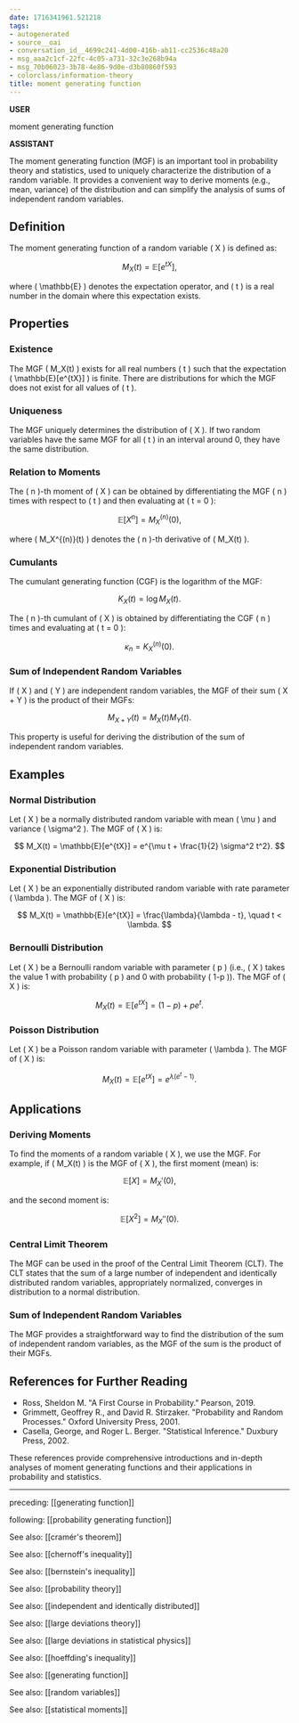 ```yaml
---
date: 1716341961.521218
tags:
- autogenerated
- source__oai
- conversation_id__4699c241-4d00-416b-ab11-cc2536c48a20
- msg_aaa2c1cf-22fc-4c05-a731-32c3e268b94a
- msg_70b06023-3b78-4e86-9d0e-d3b80860f593
- colorclass/information-theory
title: moment generating function
---
```


**USER**

moment generating function


**ASSISTANT**

The moment generating function (MGF) is an important tool in probability theory and statistics, used to uniquely characterize the distribution of a random variable. It provides a convenient way to derive moments (e.g., mean, variance) of the distribution and can simplify the analysis of sums of independent random variables.

## Definition

The moment generating function of a random variable \( X \) is defined as:

$$
M_X(t) = \mathbb{E}[e^{tX}],
$$

where \( \mathbb{E} \) denotes the expectation operator, and \( t \) is a real number in the domain where this expectation exists.

## Properties

### Existence

The MGF \( M_X(t) \) exists for all real numbers \( t \) such that the expectation \( \mathbb{E}[e^{tX}] \) is finite. There are distributions for which the MGF does not exist for all values of \( t \).

### Uniqueness

The MGF uniquely determines the distribution of \( X \). If two random variables have the same MGF for all \( t \) in an interval around 0, they have the same distribution.

### Relation to Moments

The \( n \)-th moment of \( X \) can be obtained by differentiating the MGF \( n \) times with respect to \( t \) and then evaluating at \( t = 0 \):

$$
\mathbb{E}[X^n] = M_X^{(n)}(0),
$$

where \( M_X^{(n)}(t) \) denotes the \( n \)-th derivative of \( M_X(t) \).

### Cumulants

The cumulant generating function (CGF) is the logarithm of the MGF:

$$
K_X(t) = \log M_X(t).
$$

The \( n \)-th cumulant of \( X \) is obtained by differentiating the CGF \( n \) times and evaluating at \( t = 0 \):

$$
\kappa_n = K_X^{(n)}(0).
$$

### Sum of Independent Random Variables

If \( X \) and \( Y \) are independent random variables, the MGF of their sum \( X + Y \) is the product of their MGFs:

$$
M_{X+Y}(t) = M_X(t) M_Y(t).
$$

This property is useful for deriving the distribution of the sum of independent random variables.

## Examples

### Normal Distribution

Let \( X \) be a normally distributed random variable with mean \( \mu \) and variance \( \sigma^2 \). The MGF of \( X \) is:

$$
M_X(t) = \mathbb{E}[e^{tX}] = e^{\mu t + \frac{1}{2} \sigma^2 t^2}.
$$

### Exponential Distribution

Let \( X \) be an exponentially distributed random variable with rate parameter \( \lambda \). The MGF of \( X \) is:

$$
M_X(t) = \mathbb{E}[e^{tX}] = \frac{\lambda}{\lambda - t}, \quad t < \lambda.
$$

### Bernoulli Distribution

Let \( X \) be a Bernoulli random variable with parameter \( p \) (i.e., \( X \) takes the value 1 with probability \( p \) and 0 with probability \( 1-p \)). The MGF of \( X \) is:

$$
M_X(t) = \mathbb{E}[e^{tX}] = (1-p) + p e^t.
$$

### Poisson Distribution

Let \( X \) be a Poisson random variable with parameter \( \lambda \). The MGF of \( X \) is:

$$
M_X(t) = \mathbb{E}[e^{tX}] = e^{\lambda (e^t - 1)}.
$$

## Applications

### Deriving Moments

To find the moments of a random variable \( X \), we use the MGF. For example, if \( M_X(t) \) is the MGF of \( X \), the first moment (mean) is:

$$
\mathbb{E}[X] = M_X'(0),
$$

and the second moment is:

$$
\mathbb{E}[X^2] = M_X''(0).
$$

### Central Limit Theorem

The MGF can be used in the proof of the Central Limit Theorem (CLT). The CLT states that the sum of a large number of independent and identically distributed random variables, appropriately normalized, converges in distribution to a normal distribution.

### Sum of Independent Random Variables

The MGF provides a straightforward way to find the distribution of the sum of independent random variables, as the MGF of the sum is the product of their MGFs.

## References for Further Reading

- Ross, Sheldon M. "A First Course in Probability." Pearson, 2019.
- Grimmett, Geoffrey R., and David R. Stirzaker. "Probability and Random Processes." Oxford University Press, 2001.
- Casella, George, and Roger L. Berger. "Statistical Inference." Duxbury Press, 2002.

These references provide comprehensive introductions and in-depth analyses of moment generating functions and their applications in probability and statistics.


---

preceding: [[generating function]]  


following: [[probability generating function]]

See also: [[cramér's theorem]]


See also: [[chernoff's inequality]]


See also: [[bernstein's inequality]]


See also: [[probability theory]]


See also: [[independent and identically distributed]]


See also: [[large deviations theory]]


See also: [[large deviations in statistical physics]]


See also: [[hoeffding's inequality]]


See also: [[generating function]]


See also: [[random variables]]


See also: [[statistical moments]]